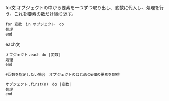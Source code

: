 for文 オブジェクトの中から要素を一つずつ取り出し、変数に代入し、処理を行う。これを要素の数だけ繰り返す。
```
for 変数　in オブジェクト　do 
処理
end
```

each文
```
オブジェクト.each do |変数|
処理
end

#回数を指定したい場合　オブジェクトのはじめのn個の要素を取得

オブジェクト.first(n)　do |変数|
処理
end
```
